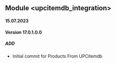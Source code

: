 ## Module <upcitemdb_integration>

#### 15.07.2023
#### Version 17.0.1.0.0
##### ADD
- Initial commit for Products From UPCitemdb